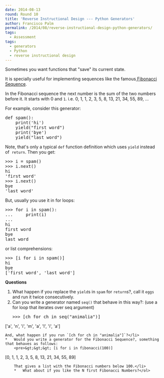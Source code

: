 ```yaml
---
date: 2014-08-13
round: Round 10
title: 'Reverse Instructional Design --- Python Generators'
author: Francisco Palm
permalink: /2014/08/reverse-instructional-design-python-generators/
tags:
  - Assessment
tags:
  - generators
  - Python
  - reverse instructional design
---
```

Sometimes you want functions that "save" its current state.

It is specially useful for implementing sequences like the famous[ Fibonacci Sequence][1].

In the Fibonacci sequence the next number is the sum of the two numbers before it. It starts with 0 and `1`. i.e. 0, 1, 1, 2, 3, 5, 8, 13, 21, 34, 55, 89, ...

For example, consider this generator:

<pre>def spam():
    print('hi')
    yield("first word")
    print('bye')
    yield("last word")</pre>

Note, that's only a typical `def` function definition which uses `yield` instead of  `return`. Then you get:

<pre>&gt;&gt;&gt; i = spam()
&gt;&gt;&gt; i.next()
hi
'first word'
&gt;&gt;&gt; i.next()
bye
'last word'</pre>

But, usually you use it in for loops:

<pre>&gt;&gt;&gt; for i in spam():
...     print(i)
...
hi
first word
bye
last word</pre>

or list comprehensions:

<pre>&gt;&gt;&gt; [i for i in spam()]
hi
bye
['first word', 'last word']</pre>

**Questions**

1.  What happen if you replace the `yield`s in `spam` for `return`s?, call it `eggs` and run it twice consecutively.
2.  Can you write a generator named `seq()` that behave in this way?: (use a for loop that iterates over seq argument) 
    <pre>&gt;&gt;&gt; [ch for ch in seq("animalia")]
['a', 'n', 'i', 'm', 'a', 'l', 'i', 'a']</pre>
    
    And, what happen if you run `[ch for ch in "animalia"]`?</li> 
    *   Would you write a generator for the Fibonacci Sequence?, something that behaves as follows: 
        <pre>&gt;&gt;&gt; [i for i in fibonacci(100)]
[0, 1, 1, 2, 3, 5, 8, 13, 21, 34, 55, 89]</pre>
        
        That gives a list with the Fibonacci numbers below 100.</li> 
        *   What about if you like the N first Fibonacci Numbers?</ol>

 [1]: http://en.wikipedia.org/wiki/Fibonacci_number "Fibonacci Sequence"
